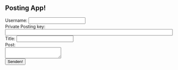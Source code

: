 <html>
<head><title>steem-js posting example</title></head>
<body>
<h2>Posting App!</h2>
Username: <input id="username" type="text"><br/>
Private Posting key: <input id="postingKey" type="password" size="65"><br/>
Title: <input id="title" type="text"><br/>
Post:<br/>
<textarea id="article"></textarea><br/>
<input id="postIt" type="button" value="Senden!" onClick=postArticle()>
</body>
</html>

<script src="https://cdn.steemjs.com/lib/latest/steem.min.js"></script>

<script language="JavaScript">
function postArticle()
{
  steem.broadcast.comment(
    document.getElementById('postingKey').value, // posting wif
    '', // author, leave blank for new post
    'tr', // first tag
    document.getElementById('username').value, // username
    'name-of-my-test-article-post', // permlink
    document.getElementById('title').value, // Title
    document.getElementById('article').value, // Body of post
    // json metadata (additional tags, app name, etc)
    { tags: ['steemit'], app: 'steemjs-test!' },
    function (err, result) {
      if (err)
        alert('Failure! ' + err);
      else
        alert('Bravo!');
    }
  );
}
</script>
